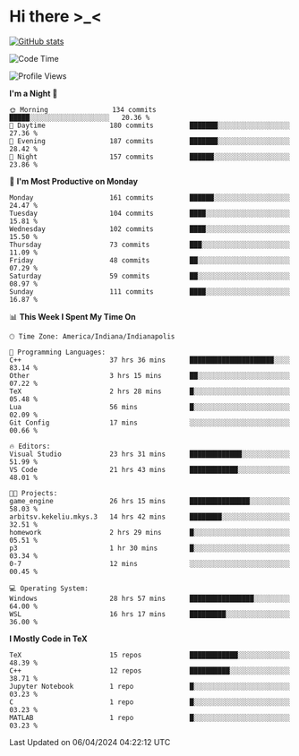 # Hi there \>_<

[![GitHub stats](https://github-readme-stats.vercel.app/api?username=ARessegetesStery&show_icons=true&theme=transparent)](https://github.com/anuraghazra/github-readme-stats)

<!--START_SECTION:waka-->
![Code Time](http://img.shields.io/badge/Code%20Time-848%20hrs%2010%20mins-blue)

![Profile Views](http://img.shields.io/badge/Profile%20Views-3-blue)

**I'm a Night 🦉** 

```text
🌞 Morning                134 commits         █████░░░░░░░░░░░░░░░░░░░░   20.36 % 
🌆 Daytime                180 commits         ███████░░░░░░░░░░░░░░░░░░   27.36 % 
🌃 Evening                187 commits         ███████░░░░░░░░░░░░░░░░░░   28.42 % 
🌙 Night                  157 commits         ██████░░░░░░░░░░░░░░░░░░░   23.86 % 
```
📅 **I'm Most Productive on Monday** 

```text
Monday                   161 commits         ██████░░░░░░░░░░░░░░░░░░░   24.47 % 
Tuesday                  104 commits         ████░░░░░░░░░░░░░░░░░░░░░   15.81 % 
Wednesday                102 commits         ████░░░░░░░░░░░░░░░░░░░░░   15.50 % 
Thursday                 73 commits          ███░░░░░░░░░░░░░░░░░░░░░░   11.09 % 
Friday                   48 commits          ██░░░░░░░░░░░░░░░░░░░░░░░   07.29 % 
Saturday                 59 commits          ██░░░░░░░░░░░░░░░░░░░░░░░   08.97 % 
Sunday                   111 commits         ████░░░░░░░░░░░░░░░░░░░░░   16.87 % 
```


📊 **This Week I Spent My Time On** 

```text
🕑︎ Time Zone: America/Indiana/Indianapolis

💬 Programming Languages: 
C++                      37 hrs 36 mins      █████████████████████░░░░   83.14 % 
Other                    3 hrs 15 mins       ██░░░░░░░░░░░░░░░░░░░░░░░   07.22 % 
TeX                      2 hrs 28 mins       █░░░░░░░░░░░░░░░░░░░░░░░░   05.48 % 
Lua                      56 mins             █░░░░░░░░░░░░░░░░░░░░░░░░   02.09 % 
Git Config               17 mins             ░░░░░░░░░░░░░░░░░░░░░░░░░   00.66 % 

🔥 Editors: 
Visual Studio            23 hrs 31 mins      █████████████░░░░░░░░░░░░   51.99 % 
VS Code                  21 hrs 43 mins      ████████████░░░░░░░░░░░░░   48.01 % 

🐱‍💻 Projects: 
game_engine              26 hrs 15 mins      ███████████████░░░░░░░░░░   58.03 % 
arbitsv.kekeliu.mkys.3   14 hrs 42 mins      ████████░░░░░░░░░░░░░░░░░   32.51 % 
homework                 2 hrs 29 mins       █░░░░░░░░░░░░░░░░░░░░░░░░   05.51 % 
p3                       1 hr 30 mins        █░░░░░░░░░░░░░░░░░░░░░░░░   03.34 % 
0-7                      12 mins             ░░░░░░░░░░░░░░░░░░░░░░░░░   00.45 % 

💻 Operating System: 
Windows                  28 hrs 57 mins      ████████████████░░░░░░░░░   64.00 % 
WSL                      16 hrs 17 mins      █████████░░░░░░░░░░░░░░░░   36.00 % 
```

**I Mostly Code in TeX** 

```text
TeX                      15 repos            ████████████░░░░░░░░░░░░░   48.39 % 
C++                      12 repos            ██████████░░░░░░░░░░░░░░░   38.71 % 
Jupyter Notebook         1 repo              █░░░░░░░░░░░░░░░░░░░░░░░░   03.23 % 
C                        1 repo              █░░░░░░░░░░░░░░░░░░░░░░░░   03.23 % 
MATLAB                   1 repo              █░░░░░░░░░░░░░░░░░░░░░░░░   03.23 % 
```




 Last Updated on 06/04/2024 04:22:12 UTC
<!--END_SECTION:waka-->
